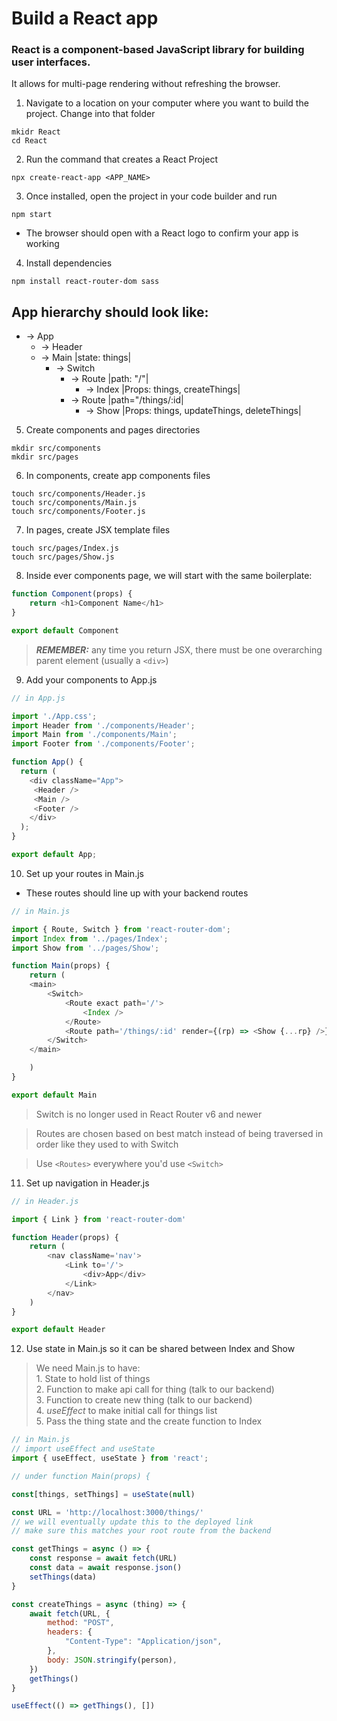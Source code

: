 # Build a React app
### React is a component-based JavaScript library for building user interfaces.  
It allows for multi-page rendering without refreshing the browser.  

1. Navigate to a location on your computer where you want to build the project. Change into that folder
```
mkidr React
cd React
```
2. Run the command that creates a React Project
```
npx create-react-app <APP_NAME>
```
3. Once installed, open the project in your code builder and run 
```
npm start
```
  - The browser should open with a React logo to confirm your app is working

4. Install dependencies
```
npm install react-router-dom sass
```
## App hierarchy should look like:
- -> App  
  - -> Header  
  - -> Main |state: things|  
    - -> Switch  
      - -> Route |path: "/"|  
        - -> Index |Props: things, createThings|  
      - -> Route |path="/things/:id|  
        - -> Show |Props: things, updateThings, deleteThings|  


5. Create components and pages directories
```
mkdir src/components
mkdir src/pages
```

6. In components, create app components files
```
touch src/components/Header.js
touch src/components/Main.js
touch src/components/Footer.js
```

7. In pages, create JSX template files
```
touch src/pages/Index.js
touch src/pages/Show.js
```

8. Inside ever components page, we will start with the same boilerplate:
```JavaScript
function Component(props) {
    return <h1>Component Name</h1>
}

export default Component
```
> ***REMEMBER:*** any time you return JSX, there must be one overarching parent element (usually a `<div>`)

9. Add your components to App.js
```JavaScript
// in App.js

import './App.css';
import Header from './components/Header';
import Main from './components/Main';
import Footer from './components/Footer';

function App() {
  return (
    <div className="App">
     <Header />
     <Main />
     <Footer />
    </div>
  );
}

export default App;
```
10. Set up your routes in Main.js
  - These routes should line up with your backend routes
```JavaScript
// in Main.js

import { Route, Switch } from 'react-router-dom';
import Index from '../pages/Index';
import Show from '../pages/Show';

function Main(props) {
    return (
    <main>
        <Switch>
            <Route exact path='/'>
                <Index />
            </Route>
            <Route path='/things/:id' render={(rp) => <Show {...rp} />} />
        </Switch>
    </main>

    )
}

export default Main
```
> Switch is no longer used in React Router v6 and newer  

> Routes are chosen based on best match instead of being traversed in order like they used to with Switch  

> Use `<Routes>` everywhere you'd use `<Switch>`

11. Set up navigation in Header.js
```Javascript
// in Header.js

import { Link } from 'react-router-dom'

function Header(props) {
    return (
        <nav className='nav'>
            <Link to='/'>
                <div>App</div>
            </Link>
        </nav>
    )
}

export default Header
```

12. Use state in Main.js so it can be shared between Index and Show
  > We need Main.js to have:  
    1. State to hold list of things  
    2. Function to make api call for thing (talk to our backend)  
    3. Function to create new thing (talk to our backend)  
    4. *useEffect* to make initial call for things list  
    5. Pass the thing state and the create function to Index

```JavaScript
// in Main.js
// import useEffect and useState
import { useEffect, useState } from 'react';

// under function Main(props) {

const[things, setThings] = useState(null)

const URL = 'http://localhost:3000/things/'
// we will eventually update this to the deployed link
// make sure this matches your root route from the backend

const getThings = async () => {
    const response = await fetch(URL)
    const data = await response.json()
    setThings(data)
}

const createThings = async (thing) => {
    await fetch(URL, {
        method: "POST",
        headers: {
            "Content-Type": "Application/json",
        },
        body: JSON.stringify(person),
    })
    getThings()
}

useEffect(() => getThings(), [])
```